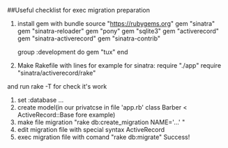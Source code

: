 ##Useful checklist for exec migration
preparation
1. install gem with bundle
    source "https://rubygems.org"
    gem "sinatra"
    gem "sinatra-reloader"
    gem "pony"
    gem "sqlite3"
    gem "activerecord"
    gem "sinatra-activerecord"
    gem "sinatra-contrib"

    group :development do
      gem "tux"
    end

2. Make Rakefile with lines for example for sinatra:
  require "./app"
  require "sinatra/activerecord/rake"

  and run rake -T for check it's work

1. set :database ...
2. create model(in our privatcse in file 'app.rb' class Barber < ActiveRecord::Base fore example)
3. make file migration "rake db:create_migration NAME='...' "
4. edit migration file with special syntax ActiveRecord
5. exec migration file with comand "rake db:migrate" Success!

